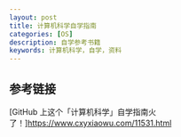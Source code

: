 ```yaml
---
layout: post
title: 计算机科学自学指南
categories: [OS]
description: 自学参考书籍
keywords: 计算机科学，自学，资料
---
```


## 参考链接

[GitHub 上这个「计算机科学」自学指南火了！]<https://www.cxyxiaowu.com/11531.html>
